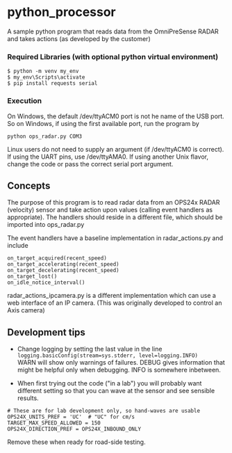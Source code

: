 # python_processor 
A sample python program that reads data from the OmniPreSense RADAR and takes actions (as developed by the customer) 

### Required Libraries (with optional python virtual environment)
```
$ python -m venv my_env
$ my_env\Scripts\activate
$ pip install requests serial
```

### Execution
On Windows, the default /dev/ttyACM0 port is not he name of the USB port.  
So on Windows, if using the first available port, run the program by
```
python ops_radar.py COM3
```
Linux users do not need to supply an argument (if /dev/ttyACM0 is correct).
If using the UART pins, use /dev/ttyAMA0.  If using another Unix flavor, change the code or pass the correct serial port argument. 

## Concepts
The purpose of this program is 
to read radar data from an OPS24x RADAR (velocity) sensor and take action upon values (calling event handlers as appropriate).
The handlers should reside in a different file, which should be imported into ops_radar.py

The event handlers have a baseline implementation in radar_actions.py and include
```
on_target_acquired(recent_speed)
on_target_accelerating(recent_speed)
on_target_decelerating(recent_speed)
on_target_lost()
on_idle_notice_interval()
```
radar_actions_ipcamera.py is a different implementation which can use a web interface of an IP camera.  (This was originally developed to control an Axis camera)



## Development tips
- Change logging by setting the last value in the line
```logging.basicConfig(stream=sys.stderr, level=logging.INFO)```  
WARN will show only warnings of failures.  DEBUG gives information that might be helpful only when debugging.  INFO is somewhere inbetween.

- When first trying out the code ("in a lab") you will probably want different setting
so that you can wave at the sensor and see sensible results.
```
# These are for lab development only, so hand-waves are usable
OPS24X_UNITS_PREF = 'UC'  # "UC" for cm/s
TARGET_MAX_SPEED_ALLOWED = 150
OPS24X_DIRECTION_PREF = OPS24X_INBOUND_ONLY
```
Remove these when ready for road-side testing.